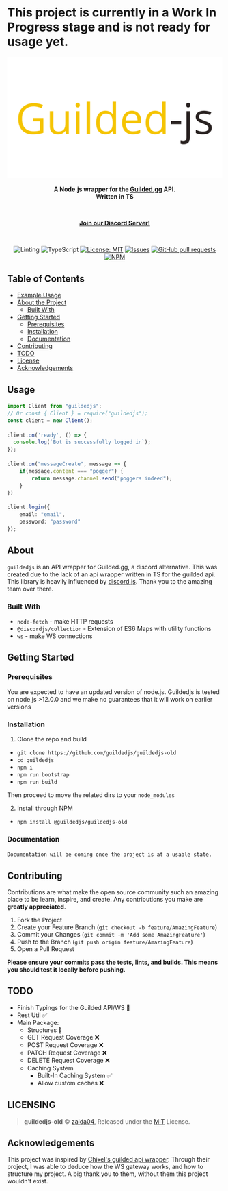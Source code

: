 # This project is currently in a Work In Progress stage and is not ready for usage yet.

<div align="center">
    <img src="static/readme-header.png" width="546" alt="guildedjs"/>
    <p><b>A Node.js wrapper for the <a href="https://www.guilded.gg/">Guilded.gg</a> API. <br>Written in TS</b></p><br>
    <p><a href="https://discord.gg/jf66UUN"><b>Join our Discord Server!</b></a></p>
    <br />
    <p>
        <img src="https://github.com/guildedjs/guildedjs-old/workflows/Linting/badge.svg" alt="Linting">
        <img src="https://github.com/guildedjs/guildedjs-old/workflows/TypeScript/badge.svg" alt="TypeScript">
        <a href="https://opensource.org/licenses/MIT"><img src="https://img.shields.io/badge/License-MIT-yellow.svg" alt="License: MIT"></a>
        <a href="https://github.com/guildedjs/guildedjs-old/issues"><img src="https://img.shields.io/github/issues-raw/guildedjs/guildedjs-old.svg?maxAge=25000" alt="Issues"></a>
        <a href="https://github.com/guildedjs/guildedjs-old/pulls"><img src="https://img.shields.io/github/issues-pr/guildedjs/guildedjs-old.svg?style=flat" alt="GitHub pull requests"></a><br>
        <a href="https://npmjs.org/package/@guildedjs/guildedjs-old"><img src="https://nodei.co/npm/@guildedjs/guildedjs-old.png" alt="NPM"></a>
    </p>
</div>

## Table of Contents
* [Example Usage](#usage)
* [About the Project](#about)
  * [Built With](#built-with)
* [Getting Started](#getting-started)
  * [Prerequisites](#prerequisites)
  * [Installation](#installation)
  * [Documentation](#documentation)
* [Contributing](#contributing)
* [TODO](#todo)
* [License](#LICENSING)
* [Acknowledgements](#acknowledgements)


## Usage

```ts
import Client from "guildedjs";
// Or const { Client } = require("guildedjs");
const client = new Client();

client.on('ready', () => {
  console.log(`Bot is successfully logged in`);
});

client.on("messageCreate", message => {
    if(message.content === "pogger") {
        return message.channel.send("poggers indeed");
    }
})

client.login({
    email: "email",
    password: "password"
});
```
<!--ABOUT THE PROJECT-->

## About

`guildedjs` is an API wrapper for Guilded.gg, a discord alternative. This was created due to the lack of an api wrapper written in TS for the guilded api. This library is heavily influenced by [discord.js](https://github.com/discordjs/discord.js). Thank you to the amazing team over there.

### Built With
* `node-fetch` - make HTTP requests
* `@discordjs/collection` - Extension of ES6 Maps with utility functions
* `ws` - make WS connections

<!--EMD OF ABOUT THE PROJECT>

<!--GETTING STARTED-->

## Getting Started

### Prerequisites
You are expected to have an updated version of node.js. Guildedjs is tested on node.js >12.0.0 and we make no guarantees that it will work on earlier versions

### Installation
1. Clone the repo and build
- `git clone https://github.com/guildedjs/guildedjs-old`
- `cd guildedjs`
- `npm i`  
- `npm run bootstrap`  
- `npm run build`  

Then proceed to move the related dirs to your `node_modules`

2. Install through NPM
- `npm install @guildedjs/guildedjs-old`  

### Documentation
`Documentation will be coming once the project is at a usable state.`

<!--END GETTING STARTED-->


## Contributing

Contributions are what make the open source community such an amazing place to be learn, inspire, and create. Any contributions you make are **greatly appreciated**.

1. Fork the Project
2. Create your Feature Branch (`git checkout -b feature/AmazingFeature`)
3. Commit your Changes (`git commit -m 'Add some AmazingFeature'`)
4. Push to the Branch (`git push origin feature/AmazingFeature`)
5. Open a Pull Request

**Please ensure your commits pass the tests, lints, and builds. This means you should test it locally before pushing.**

## TODO
* Finish Typings for the Guilded API/WS 🚧
* Rest Util ✅
* Main Package:
  * Structures 🚧
  * GET Request Coverage ❌
  * POST Request Coverage ❌
  * PATCH Request Coverage ❌
  * DELETE Request Coverage ❌
  * Caching System
    * Built-In Caching System ✅
    * Allow custom caches ❌
  

## LICENSING  
  
> **guildedjs-old** © [zaida04](https://github.com/zaida04), Released under the [MIT](https://github.com/guildedjs/guildedjs-old/blob/master/LICENSE) License.  

## Acknowledgements
This project was inspired by [Chixel's guilded api wrapper](https://github.com/Chixel/guilded.js). Through their project, I was able to deduce how the WS gateway works, and how to structure my project. A big thank you to them, without them this project wouldn't exist.